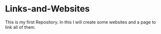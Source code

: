 # Links-and-Websites
This is my first Repository.
In this I will create some websites and a page to link all of them.
